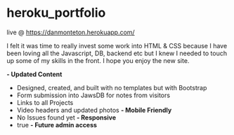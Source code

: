 # heroku_portfolio

live @ https://danmonteton.herokuapp.com/

I felt it was time to really invest some work into HTML & CSS because I have been loving all the Javascript, DB, backend etc but I knew I needed to touch up some of my skills in the front. I hope you enjoy the new site.

**- Updated Content**
  + Designed, created, and built with no templates but with Bootstrap
  + Form submission into JawsDB for notes from visitors
  + Links to all Projects
  + Video headers and updated photos
**- Mobile Friendly**
  + No Issues found yet
**- Responsive**
  + true
**- Future admin access**

